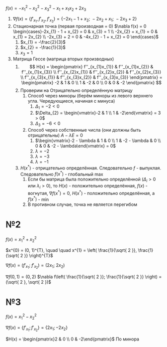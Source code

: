 $f(x) = -x_{1}^{2} - x_{2}^{2} - x_{3}^{2} - x_{1} + x_{1}x_{2} + 2x_{3}$

1. $\nabla f(x) = \left\{ f'_{x_{1}}, f'_{x_{2}}, f'_{x_{3}}  \right\} = \left\{ -2x_{1} - 1 + x_{2};\ -2x_{2} + x_{1};\ -2x_{3} + 2 \right\}$
2. Стационарная точка (первая производная = 0) $\nabla f(x) = 0 \begin{cases}-2x_{1} - 1 + x_{2} = 0 & x_{3} = 1 \\ -2x_{2} + x_{1} = 0 & x_{1} = 2x_{2} \\ -2x_{3} + 2 = 0 & -4x_{2} - 1 + x_{2} = 0 \end{cases}$
	1. $x_{1} = -\frac{2}{3}$
	2. $x_{2} = -\frac{1}{3}$
	3. $x_{3} = 1$
3. Матрица Гессе (матрица вторых производных)
	1. $$
H(x) = \begin{pmatrix}
f''_{x_{1}x_{1}} & f''_{x_{1}x_{2}} & f''_{x_{1}x_{3}} \\
f''_{x_{2}x_{1}} & f''_{x_{2}x_{2}} & f''_{x_{2}x_{3}} \\
f''_{x_{3}x_{1}} & f''_{x_{3}x_{2}} & f''_{x_{3}x_{3}}
\end{pmatrix} = \begin{pmatrix}
-2 & 1 & 0 \\
1 & -2 & 0 \\
0 & 0 & -2
\end{pmatrix}
$$
	2. Проверим на Отрицательно определённую матрицу 
		1. Способ через миноры (берём миноры из левого верхнего угла. Чередующиеся, начиная с минуса)
			1. $\Delta_{1} = -2 < 0$
			2. $\Delta_{2} = \begin{vmatrix}-2 & 1 \\ 1 & -2\end{vmatrix} = 3 > 0$
			3. $\Delta_{3} = -6 < 0$
		2. Способ через собственные числа (они должны быть отрицательны) $A - \lambda E = 0$
			1. $\begin{vmatrix}-2 - \lambda & 1 & 0 \\ 1 & -2 - \lambda & 0 \\ 0 & 0 & -2 - \lambda\end{vmatrix} = 0$
			2. $\lambda = -2$
			3. $\lambda = -3$
			4. $\lambda = -1$
	3. $H(x^{*})$ - отрицательно определённая. Следовательно $f$ - выпуклая. Следовательно $f(x^{*})$ - глобальный $\max$
		1. Если бы матрица была положительно определённой ($\Delta_{i} > 0$ или $\lambda_{i} > 0$), то $H(x)$ - положительно определённая, $f(x)$ - вогнутая, $\nabla f(x^{*}) = 0,\ H(x^{*})$ - положительно определённая, а $f(x^{*})$ - $\min$
		2. В противном случае, точка не является перегибом


# №2
$f(x) = x_{1}^{2} + x_{2}^{2}$

$x^{0} = (0, 1)^{T}, \quad  \quad x^{1} = \left( \frac{1}{\sqrt{ 2 }}, \frac{1}{\sqrt{ 2 }} \right)^{T}$

$\nabla f(x) = \left( f'_{x_{1}};\ f'_{x_{2}} \right) = \left( 2x_{1};\ 2x_{2} \right)$


$\nabla f(0, 1) = (0, 2)$
$\nabla f\left( \frac{1}{\sqrt{ 2 }}; \frac{1}{\sqrt{ 2 }} \right) = (\sqrt{ 2 }, \sqrt{ 2 })$

# №3
$f(x) = x_{1}^{2} - x_{2}^{2}$

$\nabla f(x) = \left\{ f'_{x_{1}}; f'_{x_{2}} \right\} = \left\{ 2x_{1}; -2x_{2} \right\}$

$H(x) = \begin{pmatrix}2 & 0 \\ 0 & -2\end{pmatrix}$
По минора
